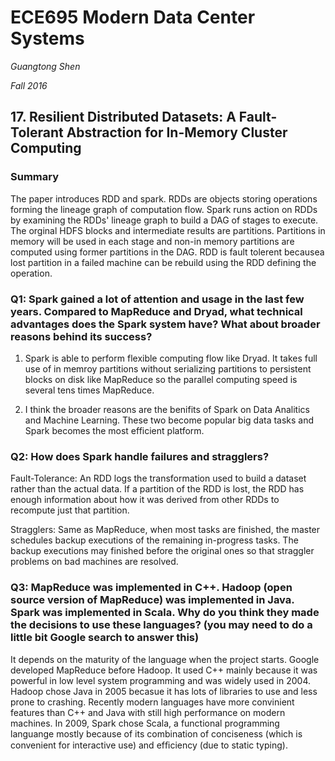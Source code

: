 
# ECE695 Modern Data Center Systems

*Guangtong Shen*

*Fall 2016*

##  17. Resilient Distributed Datasets: A Fault-Tolerant Abstraction for In-Memory Cluster Computing  

### Summary 
The paper introduces RDD and spark. RDDs are objects storing operations forming the lineage graph of computation flow.
Spark runs action on RDDs by examining the RDDs' lineage graph to build a DAG of stages to execute. The orginal HDFS blocks and intermediate results are partitions. Partitions in memory will be used in each stage and non-in memory partitions are computed using former partitions in the DAG.
RDD is fault tolerent becausea lost partition in a failed machine can be rebuild using the RDD defining the operation. 

### Q1: Spark gained a lot of attention and usage in the last few years. Compared to MapReduce and Dryad, what technical advantages does the Spark system have? What about broader reasons behind its success?

1. Spark is able to perform flexible computing flow like Dryad. It takes full use of in memroy partitions without serializing partitions to persistent blocks on disk like MapReduce so the parallel computing speed is several tens times MapReduce. 

2. I think the broader reasons are the benifits of Spark on Data Analitics and Machine Learning. These two become popular big data tasks and Spark becomes the most efficient platform.

### Q2: How does Spark handle failures and stragglers?
Fault-Tolerance:
An RDD logs the transformation used to build a dataset rather than the actual data. If a partition of the RDD is lost, the RDD has enough information about how it was derived from other RDDs to recompute just that partition.

Stragglers:
Same as MapReduce, when most tasks are finished, the master schedules backup executions of the remaining in-progress tasks. The backup executions may finished before the original ones so that straggler problems on bad machines are resolved.



### Q3: MapReduce was implemented in C++. Hadoop (open source version of MapReduce) was implemented in Java. Spark was implemented in Scala. Why do you think they made the decisions to use these languages? (you may need to do a little bit Google search to answer this)

It depends on the maturity of the language when the project starts. 
Google developed MapReduce before Hadoop. It used C++ mainly because it was powerful in low level system programming and was widely used in 2004. Hadoop chose Java in 2005 becasue it has lots of libraries to use and less prone to crashing. Recently modern languages have more convinient features than C++ and Java with still high performance on modern machines. In 2009, Spark chose Scala, a functional programming languange mostly because of its combination of
conciseness (which is convenient for interactive use) and efﬁciency (due to static typing).